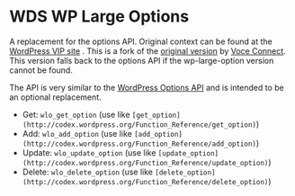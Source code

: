 # WDS WP Large Options

A replacement for the options API. Original context can be found at the [WordPress VIP site](http://vip.wordpress.com/plugins/wp-large-options)
. This is a fork of the [original version](https://github.com/voceconnect/wp-large-options) by [Voce Connect](http://voceplatforms.com/). This version falls back to the options API if the wp-large-option version cannot be found.

The API is very similar to the [WordPress Options API](http://codex.wordpress.org/Options_API) and is intended to be an optional replacement.

* Get: `wlo_get_option` (use like `[get_option](http://codex.wordpress.org/Function_Reference/get_option)`)
* Add: `wlo_add_option` (use like `[add_option](http://codex.wordpress.org/Function_Reference/add_option)`)
* Update: `wlo_update_option` (use like `[update_option](http://codex.wordpress.org/Function_Reference/update_option)`)
* Delete: `wlo_delete_option` (use like `[delete_option](http://codex.wordpress.org/Function_Reference/delete_option)`)

